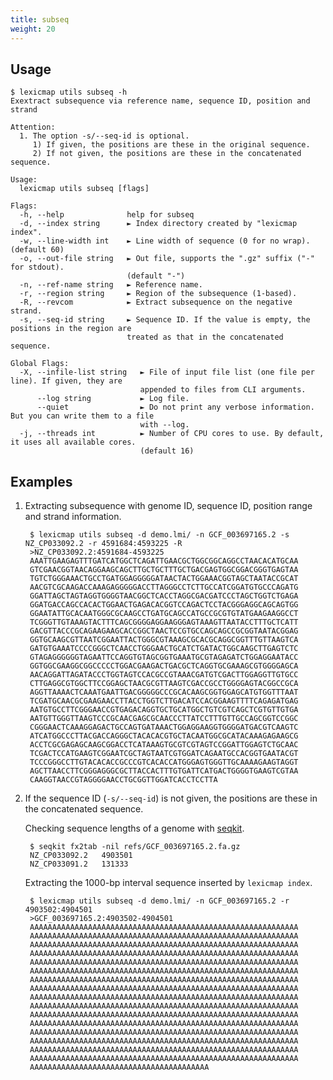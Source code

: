 ```yaml
---
title: subseq
weight: 20
---
```


## Usage

```plain
$ lexicmap utils subseq -h
Exextract subsequence via reference name, sequence ID, position and strand

Attention:
  1. The option -s/--seq-id is optional.
     1) If given, the positions are these in the original sequence.
     2) If not given, the positions are these in the concatenated sequence.

Usage:
  lexicmap utils subseq [flags]

Flags:
  -h, --help              help for subseq
  -d, --index string      ► Index directory created by "lexicmap index".
  -w, --line-width int    ► Line width of sequence (0 for no wrap). (default 60)
  -o, --out-file string   ► Out file, supports the ".gz" suffix ("-" for stdout).
                          (default "-")
  -n, --ref-name string   ► Reference name.
  -r, --region string     ► Region of the subsequence (1-based).
  -R, --revcom            ► Extract subsequence on the negative strand.
  -s, --seq-id string     ► Sequence ID. If the value is empty, the positions in the region are
                          treated as that in the concatenated sequence.

Global Flags:
  -X, --infile-list string   ► File of input file list (one file per line). If given, they are
                             appended to files from CLI arguments.
      --log string           ► Log file.
      --quiet                ► Do not print any verbose information. But you can write them to a file
                             with --log.
  -j, --threads int          ► Number of CPU cores to use. By default, it uses all available cores.
                             (default 16)
```

## Examples

1. Extracting subsequence with genome ID, sequence ID, position range and strand information.


        $ lexicmap utils subseq -d demo.lmi/ -n GCF_003697165.2 -s NZ_CP033092.2 -r 4591684:4593225 -R
        >NZ_CP033092.2:4591684-4593225
        AAATTGAAGAGTTTGATCATGGCTCAGATTGAACGCTGGCGGCAGGCCTAACACATGCAA
        GTCGAACGGTAACAGGAAGCAGCTTGCTGCTTTGCTGACGAGTGGCGGACGGGTGAGTAA
        TGTCTGGGAAACTGCCTGATGGAGGGGGATAACTACTGGAAACGGTAGCTAATACCGCAT
        AACGTCGCAAGACCAAAGAGGGGGACCTTAGGGCCTCTTGCCATCGGATGTGCCCAGATG
        GGATTAGCTAGTAGGTGGGGTAACGGCTCACCTAGGCGACGATCCCTAGCTGGTCTGAGA
        GGATGACCAGCCACACTGGAACTGAGACACGGTCCAGACTCCTACGGGAGGCAGCAGTGG
        GGAATATTGCACAATGGGCGCAAGCCTGATGCAGCCATGCCGCGTGTATGAAGAAGGCCT
        TCGGGTTGTAAAGTACTTTCAGCGGGGAGGAAGGGAGTAAAGTTAATACCTTTGCTCATT
        GACGTTACCCGCAGAAGAAGCACCGGCTAACTCCGTGCCAGCAGCCGCGGTAATACGGAG
        GGTGCAAGCGTTAATCGGAATTACTGGGCGTAAAGCGCACGCAGGCGGTTTGTTAAGTCA
        GATGTGAAATCCCCGGGCTCAACCTGGGAACTGCATCTGATACTGGCAAGCTTGAGTCTC
        GTAGAGGGGGGTAGAATTCCAGGTGTAGCGGTGAAATGCGTAGAGATCTGGAGGAATACC
        GGTGGCGAAGGCGGCCCCCTGGACGAAGACTGACGCTCAGGTGCGAAAGCGTGGGGAGCA
        AACAGGATTAGATACCCTGGTAGTCCACGCCGTAAACGATGTCGACTTGGAGGTTGTGCC
        CTTGAGGCGTGGCTTCCGGAGCTAACGCGTTAAGTCGACCGCCTGGGGAGTACGGCCGCA
        AGGTTAAAACTCAAATGAATTGACGGGGGCCCGCACAAGCGGTGGAGCATGTGGTTTAAT
        TCGATGCAACGCGAAGAACCTTACCTGGTCTTGACATCCACGGAAGTTTTCAGAGATGAG
        AATGTGCCTTCGGGAACCGTGAGACAGGTGCTGCATGGCTGTCGTCAGCTCGTGTTGTGA
        AATGTTGGGTTAAGTCCCGCAACGAGCGCAACCCTTATCCTTTGTTGCCAGCGGTCCGGC
        CGGGAACTCAAAGGAGACTGCCAGTGATAAACTGGAGGAAGGTGGGGATGACGTCAAGTC
        ATCATGGCCCTTACGACCAGGGCTACACACGTGCTACAATGGCGCATACAAAGAGAAGCG
        ACCTCGCGAGAGCAAGCGGACCTCATAAAGTGCGTCGTAGTCCGGATTGGAGTCTGCAAC
        TCGACTCCATGAAGTCGGAATCGCTAGTAATCGTGGATCAGAATGCCACGGTGAATACGT
        TCCCGGGCCTTGTACACACCGCCCGTCACACCATGGGAGTGGGTTGCAAAAGAAGTAGGT
        AGCTTAACCTTCGGGAGGGCGCTTACCACTTTGTGATTCATGACTGGGGTGAAGTCGTAA
        CAAGGTAACCGTAGGGGAACCTGCGGTTGGATCACCTCCTTA

1. If the sequence ID (`-s/--seq-id`) is not given, the positions are these in the concatenated sequence.

    Checking sequence lengths of a genome with [seqkit](https://github.com/shenwei356/seqkit).

        $ seqkit fx2tab -nil refs/GCF_003697165.2.fa.gz
        NZ_CP033092.2   4903501
        NZ_CP033091.2   131333

    Extracting the 1000-bp interval sequence inserted by `lexicmap index`.

        $ lexicmap utils subseq -d demo.lmi/ -n GCF_003697165.2 -r 4903502:4904501
        >GCF_003697165.2:4903502-4904501
        AAAAAAAAAAAAAAAAAAAAAAAAAAAAAAAAAAAAAAAAAAAAAAAAAAAAAAAAAAAA
        AAAAAAAAAAAAAAAAAAAAAAAAAAAAAAAAAAAAAAAAAAAAAAAAAAAAAAAAAAAA
        AAAAAAAAAAAAAAAAAAAAAAAAAAAAAAAAAAAAAAAAAAAAAAAAAAAAAAAAAAAA
        AAAAAAAAAAAAAAAAAAAAAAAAAAAAAAAAAAAAAAAAAAAAAAAAAAAAAAAAAAAA
        AAAAAAAAAAAAAAAAAAAAAAAAAAAAAAAAAAAAAAAAAAAAAAAAAAAAAAAAAAAA
        AAAAAAAAAAAAAAAAAAAAAAAAAAAAAAAAAAAAAAAAAAAAAAAAAAAAAAAAAAAA
        AAAAAAAAAAAAAAAAAAAAAAAAAAAAAAAAAAAAAAAAAAAAAAAAAAAAAAAAAAAA
        AAAAAAAAAAAAAAAAAAAAAAAAAAAAAAAAAAAAAAAAAAAAAAAAAAAAAAAAAAAA
        AAAAAAAAAAAAAAAAAAAAAAAAAAAAAAAAAAAAAAAAAAAAAAAAAAAAAAAAAAAA
        AAAAAAAAAAAAAAAAAAAAAAAAAAAAAAAAAAAAAAAAAAAAAAAAAAAAAAAAAAAA
        AAAAAAAAAAAAAAAAAAAAAAAAAAAAAAAAAAAAAAAAAAAAAAAAAAAAAAAAAAAA
        AAAAAAAAAAAAAAAAAAAAAAAAAAAAAAAAAAAAAAAAAAAAAAAAAAAAAAAAAAAA
        AAAAAAAAAAAAAAAAAAAAAAAAAAAAAAAAAAAAAAAAAAAAAAAAAAAAAAAAAAAA
        AAAAAAAAAAAAAAAAAAAAAAAAAAAAAAAAAAAAAAAAAAAAAAAAAAAAAAAAAAAA
        AAAAAAAAAAAAAAAAAAAAAAAAAAAAAAAAAAAAAAAAAAAAAAAAAAAAAAAAAAAA
        AAAAAAAAAAAAAAAAAAAAAAAAAAAAAAAAAAAAAAAAAAAAAAAAAAAAAAAAAAAA
        AAAAAAAAAAAAAAAAAAAAAAAAAAAAAAAAAAAAAAAA
